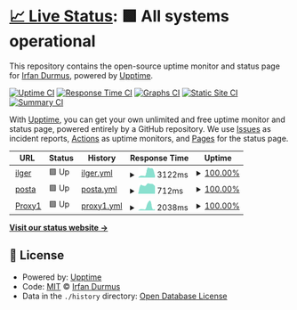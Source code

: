 # [📈 Live Status](https://shirfan.github.io/Uptime): <!--live status--> **🟩 All systems operational**

This repository contains the open-source uptime monitor and status page for [Irfan Durmus](http://irfandurmus.com/cv), powered by [Upptime](https://github.com/upptime/upptime).

[![Uptime CI](https://github.com/Irfan/upptime/workflows/Uptime%20CI/badge.svg)](https://github.com/Irfan/upptime/actions?query=workflow%3A%22Uptime+CI%22)
[![Response Time CI](https://github.com/Irfan/upptime/workflows/Response%20Time%20CI/badge.svg)](https://github.com/Irfan/upptime/actions?query=workflow%3A%22Response+Time+CI%22)
[![Graphs CI](https://github.com/Irfan/upptime/workflows/Graphs%20CI/badge.svg)](https://github.com/Irfan/upptime/actions?query=workflow%3A%22Graphs+CI%22)
[![Static Site CI](https://github.com/Irfan/upptime/workflows/Static%20Site%20CI/badge.svg)](https://github.com/Irfan/upptime/actions?query=workflow%3A%22Static+Site+CI%22)
[![Summary CI](https://github.com/Irfan/upptime/workflows/Summary%20CI/badge.svg)](https://github.com/Irfan/upptime/actions?query=workflow%3A%22Summary+CI%22)

With [Upptime](https://upptime.js.org), you can get your own unlimited and free uptime monitor and status page, powered entirely by a GitHub repository. We use [Issues](https://github.com/Irfan/upptime/issues) as incident reports, [Actions](https://github.com/Irfan/upptime/actions) as uptime monitors, and [Pages](https://Irfan.github.io/upptime) for the status page.

<!--start: status pages-->
<!-- This summary is generated by Upptime (https://github.com/upptime/upptime) -->
<!-- Do not edit this manually, your changes will be overwritten -->
<!-- prettier-ignore -->
| URL | Status | History | Response Time | Uptime |
| --- | ------ | ------- | ------------- | ------ |
| <img alt="" src="https://icons.duckduckgo.com/ip3/www.ilger.com.ico" height="13"> [ilger](https://www.ilger.com) | 🟩 Up | [ilger.yml](https://github.com/shirfan/Uptime/commits/HEAD/history/ilger.yml) | <details><summary><img alt="Response time graph" src="./graphs/ilger/response-time-week.png" height="20"> 3122ms</summary><br><a href="https://shirfan.github.io/Uptime/history/ilger"><img alt="Response time 3122" src="https://img.shields.io/endpoint?url=https%3A%2F%2Fraw.githubusercontent.com%2Fshirfan%2FUptime%2FHEAD%2Fapi%2Filger%2Fresponse-time.json"></a><br><a href="https://shirfan.github.io/Uptime/history/ilger"><img alt="24-hour response time 3122" src="https://img.shields.io/endpoint?url=https%3A%2F%2Fraw.githubusercontent.com%2Fshirfan%2FUptime%2FHEAD%2Fapi%2Filger%2Fresponse-time-day.json"></a><br><a href="https://shirfan.github.io/Uptime/history/ilger"><img alt="7-day response time 3122" src="https://img.shields.io/endpoint?url=https%3A%2F%2Fraw.githubusercontent.com%2Fshirfan%2FUptime%2FHEAD%2Fapi%2Filger%2Fresponse-time-week.json"></a><br><a href="https://shirfan.github.io/Uptime/history/ilger"><img alt="30-day response time 3122" src="https://img.shields.io/endpoint?url=https%3A%2F%2Fraw.githubusercontent.com%2Fshirfan%2FUptime%2FHEAD%2Fapi%2Filger%2Fresponse-time-month.json"></a><br><a href="https://shirfan.github.io/Uptime/history/ilger"><img alt="1-year response time 3122" src="https://img.shields.io/endpoint?url=https%3A%2F%2Fraw.githubusercontent.com%2Fshirfan%2FUptime%2FHEAD%2Fapi%2Filger%2Fresponse-time-year.json"></a></details> | <details><summary><a href="https://shirfan.github.io/Uptime/history/ilger">100.00%</a></summary><a href="https://shirfan.github.io/Uptime/history/ilger"><img alt="All-time uptime 100.00%" src="https://img.shields.io/endpoint?url=https%3A%2F%2Fraw.githubusercontent.com%2Fshirfan%2FUptime%2FHEAD%2Fapi%2Filger%2Fuptime.json"></a><br><a href="https://shirfan.github.io/Uptime/history/ilger"><img alt="24-hour uptime 100.00%" src="https://img.shields.io/endpoint?url=https%3A%2F%2Fraw.githubusercontent.com%2Fshirfan%2FUptime%2FHEAD%2Fapi%2Filger%2Fuptime-day.json"></a><br><a href="https://shirfan.github.io/Uptime/history/ilger"><img alt="7-day uptime 100.00%" src="https://img.shields.io/endpoint?url=https%3A%2F%2Fraw.githubusercontent.com%2Fshirfan%2FUptime%2FHEAD%2Fapi%2Filger%2Fuptime-week.json"></a><br><a href="https://shirfan.github.io/Uptime/history/ilger"><img alt="30-day uptime 100.00%" src="https://img.shields.io/endpoint?url=https%3A%2F%2Fraw.githubusercontent.com%2Fshirfan%2FUptime%2FHEAD%2Fapi%2Filger%2Fuptime-month.json"></a><br><a href="https://shirfan.github.io/Uptime/history/ilger"><img alt="1-year uptime 100.00%" src="https://img.shields.io/endpoint?url=https%3A%2F%2Fraw.githubusercontent.com%2Fshirfan%2FUptime%2FHEAD%2Fapi%2Filger%2Fuptime-year.json"></a></details>
| <img alt="" src="https://icons.duckduckgo.com/ip3/posta.ilger.com.ico" height="13"> [posta](https://posta.ilger.com) | 🟩 Up | [posta.yml](https://github.com/shirfan/Uptime/commits/HEAD/history/posta.yml) | <details><summary><img alt="Response time graph" src="./graphs/posta/response-time-week.png" height="20"> 712ms</summary><br><a href="https://shirfan.github.io/Uptime/history/posta"><img alt="Response time 712" src="https://img.shields.io/endpoint?url=https%3A%2F%2Fraw.githubusercontent.com%2Fshirfan%2FUptime%2FHEAD%2Fapi%2Fposta%2Fresponse-time.json"></a><br><a href="https://shirfan.github.io/Uptime/history/posta"><img alt="24-hour response time 712" src="https://img.shields.io/endpoint?url=https%3A%2F%2Fraw.githubusercontent.com%2Fshirfan%2FUptime%2FHEAD%2Fapi%2Fposta%2Fresponse-time-day.json"></a><br><a href="https://shirfan.github.io/Uptime/history/posta"><img alt="7-day response time 712" src="https://img.shields.io/endpoint?url=https%3A%2F%2Fraw.githubusercontent.com%2Fshirfan%2FUptime%2FHEAD%2Fapi%2Fposta%2Fresponse-time-week.json"></a><br><a href="https://shirfan.github.io/Uptime/history/posta"><img alt="30-day response time 712" src="https://img.shields.io/endpoint?url=https%3A%2F%2Fraw.githubusercontent.com%2Fshirfan%2FUptime%2FHEAD%2Fapi%2Fposta%2Fresponse-time-month.json"></a><br><a href="https://shirfan.github.io/Uptime/history/posta"><img alt="1-year response time 712" src="https://img.shields.io/endpoint?url=https%3A%2F%2Fraw.githubusercontent.com%2Fshirfan%2FUptime%2FHEAD%2Fapi%2Fposta%2Fresponse-time-year.json"></a></details> | <details><summary><a href="https://shirfan.github.io/Uptime/history/posta">100.00%</a></summary><a href="https://shirfan.github.io/Uptime/history/posta"><img alt="All-time uptime 100.00%" src="https://img.shields.io/endpoint?url=https%3A%2F%2Fraw.githubusercontent.com%2Fshirfan%2FUptime%2FHEAD%2Fapi%2Fposta%2Fuptime.json"></a><br><a href="https://shirfan.github.io/Uptime/history/posta"><img alt="24-hour uptime 100.00%" src="https://img.shields.io/endpoint?url=https%3A%2F%2Fraw.githubusercontent.com%2Fshirfan%2FUptime%2FHEAD%2Fapi%2Fposta%2Fuptime-day.json"></a><br><a href="https://shirfan.github.io/Uptime/history/posta"><img alt="7-day uptime 100.00%" src="https://img.shields.io/endpoint?url=https%3A%2F%2Fraw.githubusercontent.com%2Fshirfan%2FUptime%2FHEAD%2Fapi%2Fposta%2Fuptime-week.json"></a><br><a href="https://shirfan.github.io/Uptime/history/posta"><img alt="30-day uptime 100.00%" src="https://img.shields.io/endpoint?url=https%3A%2F%2Fraw.githubusercontent.com%2Fshirfan%2FUptime%2FHEAD%2Fapi%2Fposta%2Fuptime-month.json"></a><br><a href="https://shirfan.github.io/Uptime/history/posta"><img alt="1-year uptime 100.00%" src="https://img.shields.io/endpoint?url=https%3A%2F%2Fraw.githubusercontent.com%2Fshirfan%2FUptime%2FHEAD%2Fapi%2Fposta%2Fuptime-year.json"></a></details>
| <img alt="" src="https://icons.duckduckgo.com/ip3/proxy1.ilger.com.ico" height="13"> [Proxy1](https://proxy1.ilger.com) | 🟩 Up | [proxy1.yml](https://github.com/shirfan/Uptime/commits/HEAD/history/proxy1.yml) | <details><summary><img alt="Response time graph" src="./graphs/proxy1/response-time-week.png" height="20"> 2038ms</summary><br><a href="https://shirfan.github.io/Uptime/history/proxy1"><img alt="Response time 2038" src="https://img.shields.io/endpoint?url=https%3A%2F%2Fraw.githubusercontent.com%2Fshirfan%2FUptime%2FHEAD%2Fapi%2Fproxy1%2Fresponse-time.json"></a><br><a href="https://shirfan.github.io/Uptime/history/proxy1"><img alt="24-hour response time 2038" src="https://img.shields.io/endpoint?url=https%3A%2F%2Fraw.githubusercontent.com%2Fshirfan%2FUptime%2FHEAD%2Fapi%2Fproxy1%2Fresponse-time-day.json"></a><br><a href="https://shirfan.github.io/Uptime/history/proxy1"><img alt="7-day response time 2038" src="https://img.shields.io/endpoint?url=https%3A%2F%2Fraw.githubusercontent.com%2Fshirfan%2FUptime%2FHEAD%2Fapi%2Fproxy1%2Fresponse-time-week.json"></a><br><a href="https://shirfan.github.io/Uptime/history/proxy1"><img alt="30-day response time 2038" src="https://img.shields.io/endpoint?url=https%3A%2F%2Fraw.githubusercontent.com%2Fshirfan%2FUptime%2FHEAD%2Fapi%2Fproxy1%2Fresponse-time-month.json"></a><br><a href="https://shirfan.github.io/Uptime/history/proxy1"><img alt="1-year response time 2038" src="https://img.shields.io/endpoint?url=https%3A%2F%2Fraw.githubusercontent.com%2Fshirfan%2FUptime%2FHEAD%2Fapi%2Fproxy1%2Fresponse-time-year.json"></a></details> | <details><summary><a href="https://shirfan.github.io/Uptime/history/proxy1">100.00%</a></summary><a href="https://shirfan.github.io/Uptime/history/proxy1"><img alt="All-time uptime 100.00%" src="https://img.shields.io/endpoint?url=https%3A%2F%2Fraw.githubusercontent.com%2Fshirfan%2FUptime%2FHEAD%2Fapi%2Fproxy1%2Fuptime.json"></a><br><a href="https://shirfan.github.io/Uptime/history/proxy1"><img alt="24-hour uptime 100.00%" src="https://img.shields.io/endpoint?url=https%3A%2F%2Fraw.githubusercontent.com%2Fshirfan%2FUptime%2FHEAD%2Fapi%2Fproxy1%2Fuptime-day.json"></a><br><a href="https://shirfan.github.io/Uptime/history/proxy1"><img alt="7-day uptime 100.00%" src="https://img.shields.io/endpoint?url=https%3A%2F%2Fraw.githubusercontent.com%2Fshirfan%2FUptime%2FHEAD%2Fapi%2Fproxy1%2Fuptime-week.json"></a><br><a href="https://shirfan.github.io/Uptime/history/proxy1"><img alt="30-day uptime 100.00%" src="https://img.shields.io/endpoint?url=https%3A%2F%2Fraw.githubusercontent.com%2Fshirfan%2FUptime%2FHEAD%2Fapi%2Fproxy1%2Fuptime-month.json"></a><br><a href="https://shirfan.github.io/Uptime/history/proxy1"><img alt="1-year uptime 100.00%" src="https://img.shields.io/endpoint?url=https%3A%2F%2Fraw.githubusercontent.com%2Fshirfan%2FUptime%2FHEAD%2Fapi%2Fproxy1%2Fuptime-year.json"></a></details>

<!--end: status pages-->

[**Visit our status website →**](https://Irfan.github.io/upptime)

## 📄 License

- Powered by: [Upptime](https://github.com/upptime/upptime)
- Code: [MIT](./LICENSE) © [Irfan Durmus](http://irfandurmus.com/cv)
- Data in the `./history` directory: [Open Database License](https://opendatacommons.org/licenses/odbl/1-0/)
